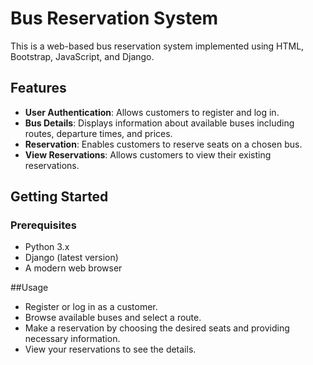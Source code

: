 # Bus Reservation System

This is a web-based bus reservation system implemented using HTML, Bootstrap, JavaScript, and Django.

## Features

- **User Authentication**: Allows customers to register and log in.
- **Bus Details**: Displays information about available buses including routes, departure times, and prices.
- **Reservation**: Enables customers to reserve seats on a chosen bus.
- **View Reservations**: Allows customers to view their existing reservations.

## Getting Started

### Prerequisites

- Python 3.x
- Django (latest version)
- A modern web browser

##Usage
- Register or log in as a customer.
- Browse available buses and select a route.
- Make a reservation by choosing the desired seats and providing necessary information.
- View your reservations to see the details.
